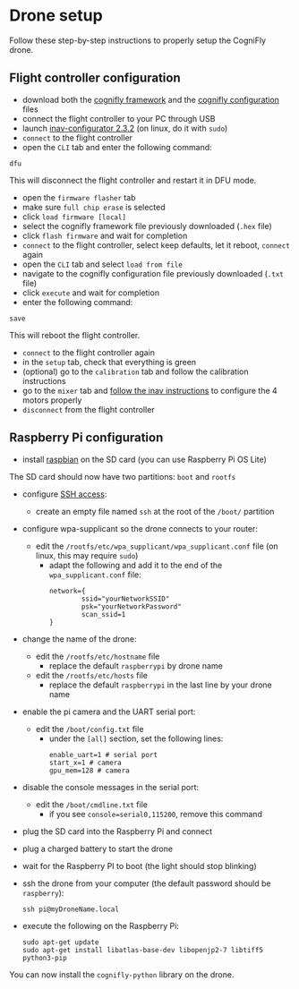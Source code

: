 # Drone setup

Follow these step-by-step instructions to properly setup the CogniFly drone.

## Flight controller configuration
- download both the [cognifly framework](https://github.com/thecognifly/cognifly-python/releases/download/v0.0.4/cognifly_framework.hex) and the [cognifly configuration](https://github.com/thecognifly/cognifly-python/releases/download/v0.0.4/cognifly_configuration.txt) files
- connect the flight controller to your PC through USB
- launch [inav-configurator 2.3.2](https://github.com/iNavFlight/inav-configurator/releases/tag/2.3.2) (on linux, do it with `sudo`)
- `connect` to the flight controller
- open the `CLI` tab and enter the following command:
```terminal
dfu
```
This will disconnect the flight controller and restart it in DFU mode.
- open the `firmware flasher` tab
- make sure `full chip erase` is selected
- click `load firmware [local]`
- select the cognifly framework file previously downloaded (`.hex` file)
- click `flash firmware` and wait for completion
- `connect` to the flight controller, select keep defaults, let it reboot, `connect` again
- open the `CLI` tab and select `load from file`
- navigate to the cognifly configuration file previously downloaded (`.txt` file)
- click `execute` and wait for completion
- enter the following command:
```terminal
save
```
This will reboot the flight controller.
- `connect` to the flight controller again
- in the `setup` tab, check that everything is green
- (optional) go to the `calibration` tab and follow the calibration instructions
- go to the `mixer` tab and [follow the inav instructions](https://github.com/iNavFlight/inav/blob/master/docs/Mixer.md) to configure the 4 motors properly
- `disconnect` from the flight controller

## Raspberry Pi configuration

- install [raspbian](https://www.raspberrypi.org/software/operating-systems/) on the SD card (you can use Raspberry Pi OS Lite)

The SD card should now have two partitions: `boot` and `rootfs`

- configure [SSH access](https://phoenixnap.com/kb/enable-ssh-raspberry-pi):
  - create an empty file named `ssh` at the root of the `/boot/` partition

- configure wpa-supplicant so the drone connects to your router:
  - edit the `/rootfs/etc/wpa_supplicant/wpa_supplicant.conf` file (on linux, this may require `sudo`) 
    - adapt the following and add it to the end of the `wpa_supplicant.conf` file:
      ```terminal
      network={
              ssid="yourNetworkSSID"
              psk="yourNetworkPassword"
              scan_ssid=1
      }
      ```

- change the name of the drone:
  - edit the `/rootfs/etc/hostname` file
    - replace the default `raspberrypi` by drone name
  - edit the `/rootfs/etc/hosts` file
    - replace the default `raspberrypi` in the last line by your drone name

- enable the pi camera and the UART serial port:
  - edit the `/boot/config.txt` file
    - under the `[all]` section, set the following lines:
      ```terminal
      enable_uart=1 # serial port
      start_x=1 # camera
      gpu_mem=128 # camera
      ```

- disable the console messages in the serial port:
  - edit the `/boot/cmdline.txt` file
    - if you see `console=serial0,115200`, remove this command
- plug the SD card into the Raspberry Pi and connect
- plug a charged battery to start the drone
- wait for the Raspberry PI to boot (the light should stop blinking)
- ssh the drone from your computer (the default password should be `raspberry`):
  ```terminal
  ssh pi@myDroneName.local
  ```
- execute the following on the Raspberry Pi:
  ```terminal
  sudo apt-get update
  sudo apt-get install libatlas-base-dev libopenjp2-7 libtiff5 python3-pip
  ```

You can now install the `cognifly-python` library on the drone.